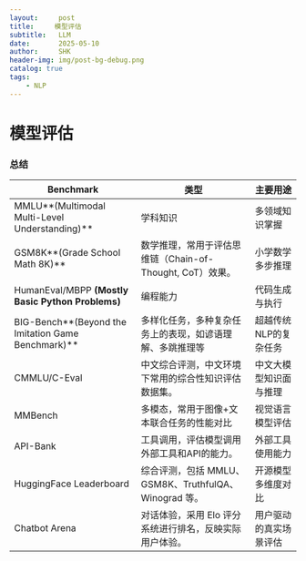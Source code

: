 ```yaml
---
layout:     post
title:     模型评估
subtitle:   LLM
date:       2025-05-10
author:     SHK
header-img: img/post-bg-debug.png
catalog: true
tags: 
    - NLP
---
```


# 模型评估

### 总结

| Benchmark                                          | 类型                                                      | 主要用途               |
| -------------------------------------------------- | --------------------------------------------------------- | ---------------------- |
| MMLU**(Multimodal Multi-Level Understanding)**     | 学科知识                                                  | 多领域知识掌握         |
| GSM8K**(Grade School Math 8K)**                    | 数学推理，常用于评估思维链（Chain-of-Thought, CoT）效果。 | 小学数学多步推理       |
| HumanEval/MBPP **(Mostly Basic Python Problems)**  | 编程能力                                                  | 代码生成与执行         |
| BIG-Bench**(Beyond the Imitation Game Benchmark)** | 多样化任务，多种复杂任务上的表现，如谚语理解、多跳推理等  | 超越传统NLP的复杂任务  |
| CMMLU/C-Eval                                       | 中文综合评测，中文环境下常用的综合性知识评估数据集。      | 中文大模型知识面与推理 |
| MMBench                                            | 多模态，常用于图像+文本联合任务的性能对比                 | 视觉语言模型评估       |
| API-Bank                                           | 工具调用，评估模型调用外部工具和API的能力。               | 外部工具使用能力       |
| HuggingFace Leaderboard                            | 综合评测，包括 MMLU、GSM8K、TruthfulQA、Winograd 等。     | 开源模型多维度对比     |
| Chatbot Arena                                      | 对话体验，采用 Elo 评分系统进行排名，反映实际用户体验。   | 用户驱动的真实场景评估 |